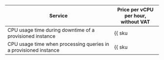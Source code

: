 | Service | Price per vCPU per hour, <br>without VAT |
| ---- | ---- |
| CPU usage time during downtime of a provisioned instance | {{ sku|USD|serverless.containers.compute.provision_enabled.cpu|string }} |
| CPU usage time when processing queries in a provisioned instance | {{ sku|USD|serverless.containers.compute.provisioned_request.cpu|string }} |
